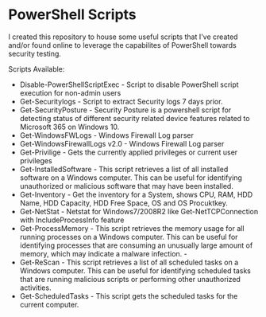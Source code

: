 # PowerShell Scripts

I created this repository to house some useful scripts that I've created and/or found online to leverage the capabilites of PowerShell towards security testing. 

Scripts Available:

* Disable-PowerShellScriptExec  -  Script to disable PowerShell script execution for non-admin users
* Get-Securitylogs - Script to extract Security logs 7 days prior. 
* Get-SecurityPosture -  Security Posture is a powershell script for detecting status of different security related device features related to Microsoft 365 on Windows 10.
* Get-WindowsFWLogs - Windows Firewall Log parser
* Get-WindowsFirewallLogs v2.0 - Windows Firewall Log parser
* Get-Privilige - Gets the currently applied privileges or current user privileges
* Get-InstalledSoftware - This script retrieves a list of all installed software on a Windows computer. This can be useful for identifying unauthorized or malicious software that may have been installed.
* Get-Inventory - Get the inventory for a System, shows CPU, RAM, HDD Name, HDD Capacity, HDD Free Space, OS and OS Procuktkey. 
* Get-NetStat - Netstat for Windows7/2008R2 like Get-NetTCPConnection with IncludeProcessInfo feature
* Get-ProcessMemory - This script retrieves the memory usage for all running processes on a Windows computer. This can be useful for identifying processes that are consuming an unusually large amount of memory, which may indicate a malware infection. -
* Get-ReScan - This script retrieves a list of all scheduled tasks on a Windows computer. This can be useful for identifying scheduled tasks that are running malicious scripts or performing other unauthorized activities.
* Get-ScheduledTasks - This script gets the scheduled tasks for the current computer.
